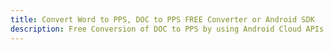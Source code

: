 ---title: Convert Word to PPS, DOC to PPS FREE Converter or Android SDKdescription: Free Conversion of DOC to PPS by using Android Cloud APIs & SDKs. Also Create, Edit & Render Microsoft Word & OpenOffice documents in the Cloud.---
